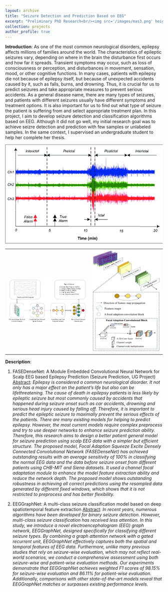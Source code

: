 ```yaml
---
layout: archive
title: "Seizure Detection and Prediction Based on EEG"
excerpt: "Preliminary PhD Research<br/><img src='/images/mas3.png' height='300' width='500'>"
collection: projects
author_profile: true
---
```

**Introduction**: As one of the most common neurological disorders, epilepsy affects millions of families around the world. The characteristics of epileptic seizures vary, depending on where in the brain the disturbance first occurs and how far it spreads. Transient symptoms may occur, such as loss of consciousness or perception, and disturbances in movement, sensation, mood, or other cognitive functions. In many cases, patients with epilepsy die not because of epilepsy itself, but because of unexpected accidents caused by it, such as falls, burns, and drowning. Thus, it is crucial for us to predict seizures and take appropriate measures to prevent serious accidents. As a general disease name, there are many types of seizures, and patients with different seizures usually have different symptoms and treatment options. It is also important for us to find out what type of seizure the patient is suffering from and select appropriate treatment plan. In this project, I aim to develop seizure detection and classification algorithms based on EEG. Although it did not go well, my initial research goal was to achieve seizre detection and prediction with few samples or unlabeled samples. In the same context, I supervised an undergraduate student to help her complete her thesis.

<div align=center><img src="/images/model0.png" width = 600 alt="Rasekhi et al., Epileptic Seizure Prediction based on Ratio and Differential Linear Univariate Features" alt="Rasekhi et al., Epileptic Seizure Prediction based on Ratio and Differential Linear Univariate Features"></div>

<div align=center>
<table><tr>
<td><img src="/images/model.png" width = 600></td>
<td><img src="/images/model2.png" ></td>
</tr></table>
</div>

**Description**: 
1. FASEDenseNet: A Module Embedded Convolutional Neural Network for Scalp EEG based Epilepsy Prediction (Seizure Prediction, UG Project)
<u>Abstract</u>: *Epilepsy is considered a common neurological disorder. It not only has a major effect on the patient’s life but also can be lifethreatening. The cause of death in epilepsy patients is less likely by epileptic seizure but most commonly caused by accidents that happened during seizure onset such as car accidents, drowning and serious head injury caused by falling off. Therefore, it is important to predict the epileptic seizure to maximally prevent the serious effects of the patients. There are many existing models for helping to predict epilepsy. However, the most current models require complex preprocess and try to use deeper networks to enhance seizure prediction ability. Therefore, this research aims to design a better patient general model for seizure prediction using scalp EEG data with a simpler but efficient structure. The proposed model, Focal Adaption Squeeze Excite Densely Connected Convolutional Network (FASEDenseNet) has achieved outstanding results with an average sensitivity of 100% in classifying the normal EEG data and the data before seizure onset from different patients using CHB-MIT and Siena datasets. It used a channel focal adaptation module to enhance the model feature extraction ability and reduce the network depth. The proposed model shows outstanding robustness in achieving all correct predictions using the resampled data generated by different fixed windows, which shows that it is not restricted to preprocess and has better flexibility.*

2. EEGGraphNet: A multi-class seizure classification model based on deep spatiotemporal feature extraction
<u>Abstract</u>: *In recent years, numerous algorithms have been developed for binary seizure detection. However, multi-class seizure classification has received less attention. In this study, we introduce a novel electroencephalogram (EEG) graph network, EEGGraphNet, designed specifically for classifying different seizure types. By combining a graph attention network with a gated recurrent unit, EEGGraphNet effectively captures both the spatial and temporal features of EEG data. Furthermore, unlike many previous studies that rely on seizure-wise evaluation, which may not reflect real-world scenarios, we conduct a comprehensive assessment using both seizure-wise and patient-wise evaluation methods. Our experiments demonstrate that EEGGraphNet achieves weighted F1 scores of 98.15% for seizure-wise evaluation and 86.11% for patient-wise evaluation. Additionally, comparisons with other state-of-the-art models reveal that EEGGraphNet matches or surpasses existing performance levels.*